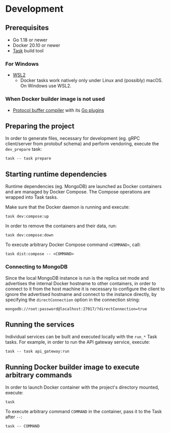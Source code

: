 # Development

## Prerequisites

* Go 1.18 or newer
* Docker 20.10 or newer
* [Task](https://taskfile.dev/) build tool

### For Windows

* [WSL2](https://docs.microsoft.com/en-us/windows/wsl/install)
    * Docker tasks work natively only under Linux and (possibly) macOS.
      On Windows use WSL2.

### When Docker builder image is not used

* [Protocol buffer compiler](https://grpc.io/docs/protoc-installation/)
  with its [Go plugins](https://grpc.io/docs/languages/go/quickstart/)

## Preparing the project

In order to generate files, necessary for development (eg. gRPC client/server from protobuf schema)
and perform vendoring, execute the `dev_prepare` task:

```shell
task -- task prepare
```

## Starting runtime dependencies

Runtime dependencies (eg. MongoDB) are launched as Docker containers and are managed by Docker Compose.
The Compose operations are wrapped into Task tasks.

Make sure that the Docker daemon is running and execute:

```shell
task dev:compose:up
```

In order to remove the containers and their data, run:

```shell
task dev:compose:down
```

To execute arbitrary Docker Compose command `<COMMAND>`, call:

```shell
task dist:compose -- <COMMAND>
```

### Connecting to MongoDB

Since the local MongoDB instance is run is the replica set mode and advertises the internal Docker hostname 
to other containers, in order to connect to it from the host machine it is necessary to configure the client to 
ignore the advertised hostname and connect to the instance directly, 
by specifying the `directConnection` option in the connection string:

```
mongodb://root:password@localhost:27017/?directConnection=true
```

## Running the services

Individual services can be built and executed locally with the `run_*` Task tasks.
For example, in order to run the API gateway service, execute:

```shell
task -- task api_gateway:run
```

## Running Docker builder image to execute arbitrary commands

In order to launch Docker container with the project's directory mounted, execute:

```shell
task
```

To execute arbitrary command `COMMAND` in the container,
pass it to the Task after `--`:

```shell
task -- COMMAND
```
